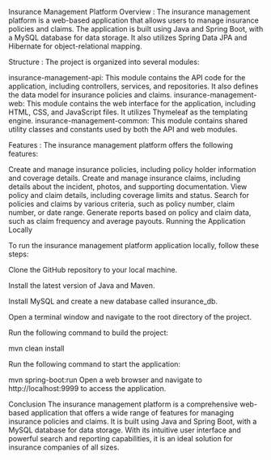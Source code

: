 Insurance Management Platform
Overview :
The insurance management platform is a web-based application that allows users to manage insurance policies and claims. The application is built using Java and Spring Boot, with a MySQL database for data storage. It also utilizes Spring Data JPA and Hibernate for object-relational mapping.

Structure :
The project is organized into several modules:

insurance-management-api: This module contains the API code for the application, including controllers, services, and repositories. It also defines the data model for insurance policies and claims.
insurance-management-web: This module contains the web interface for the application, including HTML, CSS, and JavaScript files. It utilizes Thymeleaf as the templating engine.
insurance-management-common: This module contains shared utility classes and constants used by both the API and web modules.

Features :
The insurance management platform offers the following features:

Create and manage insurance policies, including policy holder information and coverage details.
Create and manage insurance claims, including details about the incident, photos, and supporting documentation.
View policy and claim details, including coverage limits and status.
Search for policies and claims by various criteria, such as policy number, claim number, or date range.
Generate reports based on policy and claim data, such as claim frequency and average payouts.
Running the Application Locally

To run the insurance management platform application locally, follow these steps:

Clone the GitHub repository to your local machine.

Install the latest version of Java and Maven.

Install MySQL and create a new database called insurance_db.

Open a terminal window and navigate to the root directory of the project.

Run the following command to build the project:


mvn clean install


Run the following command to start the application:

mvn spring-boot:run
Open a web browser and navigate to http://localhost:9999 to access the application.

Conclusion
The insurance management platform is a comprehensive web-based application that offers a wide range of features for managing insurance policies and claims.
It is built using Java and Spring Boot, with a MySQL database for data storage. With its intuitive user interface and powerful search and reporting capabilities, it is an ideal solution for insurance companies of all sizes.

